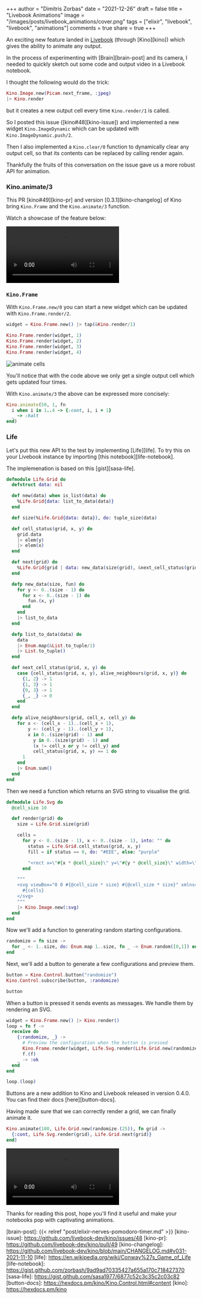 +++
author = "Dimitris Zorbas"
date = "2021-12-26"
draft = false
title = "Livebook Animations"
image = "/images/posts/livebook_animations/cover.png"
tags = ["elixir", "livebook", "livebook", "animations"]
comments = true
share = true
+++


An exciting new feature landed in [Livebook][livebook-repo] (through [Kino][kino]) which gives
the ability to animate any output.

<!--more-->


In the process of experimenting with [Brain][brain-post] and its camera, I needed to
quickly sketch out some code and output video in a Livebook notebook.

I thought the following would do the trick:

```elixir
Kino.Image.new(Picam.next_frame, :jpeg)
|> Kino.render
```

but it creates a new output cell every time `Kino.render/1` is called.

So I posted this issue ([kino#48][kino-issue]) and implemented a new
widget `Kino.ImageDynamic` which can be updated with
`Kino.ImageDynamic.push/2`.

Then I also implemented a `Kino.clear/0`
function to dynamically clear any output cell, so that its contents can
be replaced by calling render again.

Thankfully the fruits of this conversation on the issue gave us a more
robust API for animation.

### Kino.animate/3

This PR [kino#49][kino-pr] and version [0.3.1][kino-changelog] of Kino
bring `Kino.Frame` and the `Kino.animate/3` function.

Watch a showcase of the feature below:

<video controls>
  <source src="/images/posts/livebook_animations/pr_demo.mp4"
          type="video/mp4">
</video>

### `Kino.Frame`

With `Kino.Frame.new/0` you can start a new
widget which can be updated with `Kino.Frame.render/2`.

```elixir
widget = Kino.Frame.new() |> tap(&Kino.render/1)

Kino.Frame.render(widget, 1)
Kino.Frame.render(widget, 2)
Kino.Frame.render(widget, 3)
Kino.Frame.render(widget, 4)
```

<img src="/images/posts/livebook_animations/animate_cells.png" class="img-medium brain-poster" alt="animate cells" />

You'll notice that with the code above we only get a single output
cell which gets updated four times.

With `Kino.animate/3` the above can be expressed more concisely:

```ruby
Kino.animate(50, 1, fn
  i when i in 1..4 -> {:cont, i, i + 1}
  _ -> :halt
end)
```

### Life

Let's put this new API to the test by implementing [Life][life].
To try this on your Livebook instance by importing [this notebook][life-notebook].

The implemenation is based on this [gist][sasa-life].

```elixir
defmodule Life.Grid do
  defstruct data: nil

  def new(data) when is_list(data) do
    %Life.Grid{data: list_to_data(data)}
  end

  def size(%Life.Grid{data: data}), do: tuple_size(data)

  def cell_status(grid, x, y) do
    grid.data
    |> elem(y)
    |> elem(x)
  end

  def next(grid) do
    %Life.Grid{grid | data: new_data(size(grid), &next_cell_status(grid, &1, &2))}
  end

  defp new_data(size, fun) do
    for y <- 0..(size - 1) do
      for x <- 0..(size - 1) do
        fun.(x, y)
      end
    end
    |> list_to_data
  end

  defp list_to_data(data) do
    data
    |> Enum.map(&List.to_tuple/1)
    |> List.to_tuple()
  end

  def next_cell_status(grid, x, y) do
    case {cell_status(grid, x, y), alive_neighbours(grid, x, y)} do
      {1, 2} -> 1
      {1, 3} -> 1
      {0, 3} -> 1
      {_, _} -> 0
    end
  end

  defp alive_neighbours(grid, cell_x, cell_y) do
    for x <- (cell_x - 1)..(cell_x + 1),
        y <- (cell_y - 1)..(cell_y + 1),
        x in 0..(size(grid) - 1) and
          y in 0..(size(grid) - 1) and
          (x != cell_x or y != cell_y) and
          cell_status(grid, x, y) == 1 do
      1
    end
    |> Enum.sum()
  end
end
```

Then we need a function which returns an SVG string to visualise the
grid.

```elixir
defmodule Life.Svg do
  @cell_size 10

  def render(grid) do
    size = Life.Grid.size(grid)

    cells =
      for y <- 0..(size - 1), x <- 0..(size - 1), into: "" do
        status = Life.Grid.cell_status(grid, x, y)
        fill = if status == 0, do: "#EEE", else: "purple"

        "<rect x=\"#{x * @cell_size}\" y=\"#{y * @cell_size}\" width=\"10\" height=\"10\" fill=\"#{fill}\" />\n"
      end

    """
    <svg viewBox="0 0 #{@cell_size * size} #{@cell_size * size}" xmlns="http://www.w3.org/2000/svg">
      #{cells}
    </svg>
    """
    |> Kino.Image.new(:svg)
  end
end
```

Now we'll add a function to generating random starting configurations.


```elixir
randomize = fn size ->
  for _ <- 1..size, do: Enum.map 1..size, fn _ -> Enum.random([0,1]) end
end
```

Next, we'll add a button to generate a few configurations and preview
them.

```elixir
button = Kino.Control.button("randomize")
Kino.Control.subscribe(button, :randomize)

button
```

When a button is pressed it sends events as messages. We handle them by
rendering an SVG.

```elixir
widget = Kino.Frame.new() |> Kino.render()
loop = fn f ->
  receive do
    {:randomize, _} ->
      # Preview the configuration when the button is pressed
      Kino.Frame.render(widget, Life.Svg.render(Life.Grid.new(randomize.(22))))
      f.(f)
    _ -> :ok
  end
end

loop.(loop)
```

Buttons are a new addition to Kino and Livebook released in version 0.4.0.
You can find their docs [here][button-docs].

Having made sure that we can correctly render a grid, we can finally animate it.

```elixir
Kino.animate(100, Life.Grid.new(randomize.(25)), fn grid ->
  {:cont, Life.Svg.render(grid), Life.Grid.next(grid)}
end)
```

<video controls>
  <source src="/images/posts/livebook_animations/life.mp4"
          type="video/mp4">
</video>

Thanks for reading this post, hope you'll find it useful and make
your notebooks pop with captivating animations.

[livebook-repo]: https://github.com/livebook-dev/livebook
[livebook-dev]: https://livebook.dev/
[brain-post]: {{< relref "post/elixir-nerves-pomodoro-timer.md" >}}
[kino-issue]: https://github.com/livebook-dev/kino/issues/48
[kino-pr]: https://github.com/livebook-dev/kino/pull/49
[kino-changelog]: https://github.com/livebook-dev/kino/blob/main/CHANGELOG.md#v031-2021-11-10
[life]: https://en.wikipedia.org/wiki/Conway%27s_Game_of_Life
[life-notebook]: https://gist.github.com/zorbash/9ad9ad70335427a655a170c718427370
[sasa-life]: https://gist.github.com/sasa1977/6877c52c3c35c2c03c82
[button-docs]: https://hexdocs.pm/kino/Kino.Control.html#content
[kino]: https://hexdocs.pm/kino

<style>
.main-header {
  background-size: 32% auto;
}

.highlight {
  line-height: 20px;
}

.post img.img-small {
  height: 125px;
}

.post img.brain-poster {
  height: 250px;
}

.post img.scenic-preview {
  height: 300px;
}

video {
  max-width: 800px;
}

@media only screen and (max-width: 900px) {
  video {
    width: 90%;
  }
}
</style>
